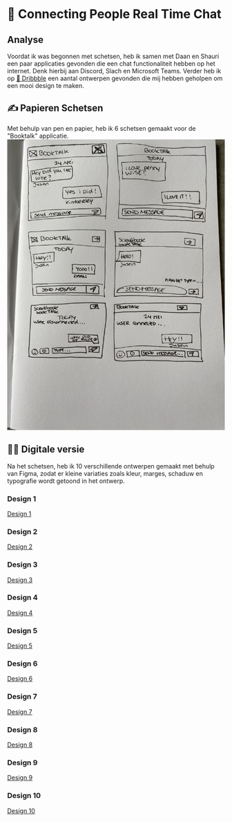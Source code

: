 # 📲 Connecting People Real Time Chat

## Analyse
Voordat ik was begonnen met schetsen, heb ik samen met Daan en Shauri een paar applicaties gevonden die een chat functionaliteit hebben op het internet. Denk hierbij aan Discord, Slach en Microsoft Teams. Verder heb ik op [🏀 Dribbble](https://dribbble.com/) een aantal ontwerpen gevonden die mij hebben geholpen om een mooi design te maken.

## ✍️ Papieren Schetsen
Met behulp van pen en papier, heb ik 6 schetsen gemaakt voor de "Booktalk" applicatie.
![Papieren Schetsen](https://github.com/JustinLung/connecting-people-chat-ontwerpen/blob/main/docs/papieren-schetsen.jpg?raw=true)

## 🧑‍🎨 Digitale versie
Na het schetsen, heb ik 10 verschillende ontwerpen gemaakt met behulp van Figma, zodat er kleine variaties zoals kleur, marges, schaduw en typografie wordt getoond in het ontwerp.

### Design 1
[Design 1](https://github.com/JustinLung/connecting-people-chat-ontwerpen/blob/main/docs/design-1.png?raw=true)
### Design 2
[Design 2](https://github.com/JustinLung/connecting-people-chat-ontwerpen/blob/main/docs/design-2.png?raw=true)
### Design 3
[Design 3](https://github.com/JustinLung/connecting-people-chat-ontwerpen/blob/main/docs/design-3.png?raw=true)
### Design 4
[Design 4](https://github.com/JustinLung/connecting-people-chat-ontwerpen/blob/main/docs/design-4.png?raw=true)
### Design 5
[Design 5](https://github.com/JustinLung/connecting-people-chat-ontwerpen/blob/main/docs/design-5.png?raw=true)
### Design 6
[Design 6](https://github.com/JustinLung/connecting-people-chat-ontwerpen/blob/main/docs/design-6.png?raw=true)
### Design 7
[Design 7](https://github.com/JustinLung/connecting-people-chat-ontwerpen/blob/main/docs/design-7.png?raw=true)
### Design 8
[Design 8](https://github.com/JustinLung/connecting-people-chat-ontwerpen/blob/main/docs/design-8.png?raw=true)
### Design 9
[Design 9](https://github.com/JustinLung/connecting-people-chat-ontwerpen/blob/main/docs/design-9.png?raw=true)
### Design 10
[Design 10](https://github.com/JustinLung/connecting-people-chat-ontwerpen/blob/main/docs/design-10.png?raw=true)

